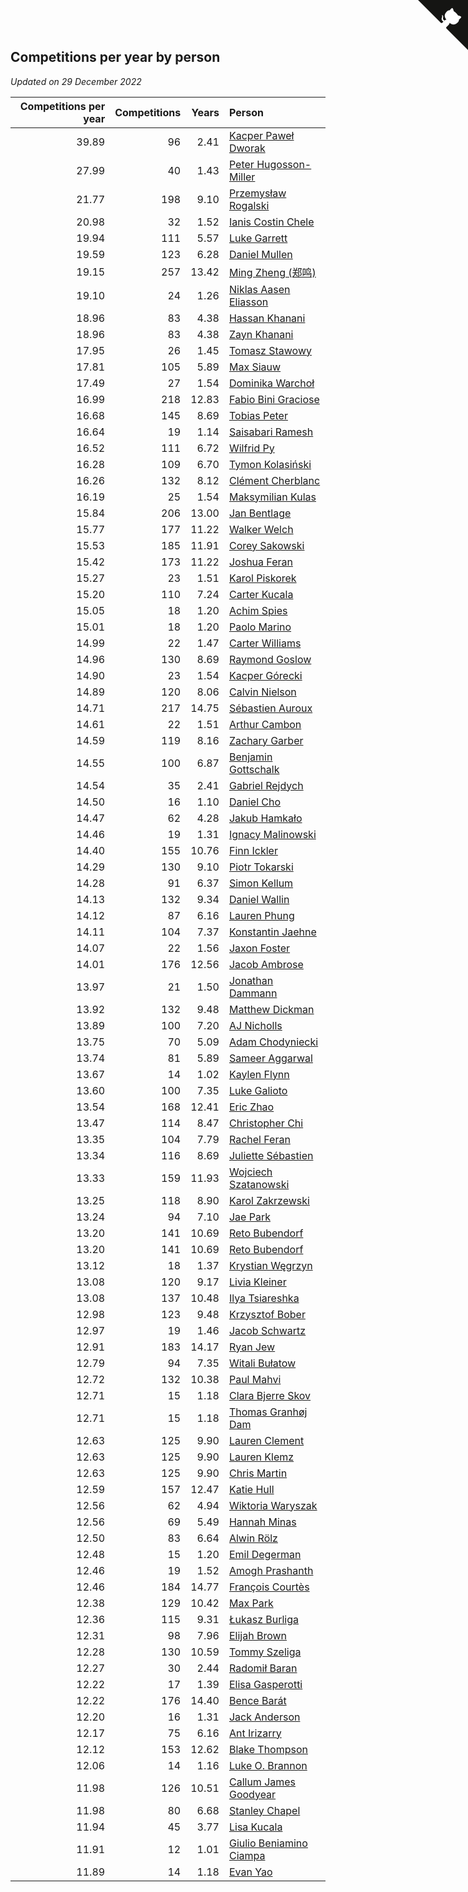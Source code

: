 ## Competitions per year by person

*Updated on 29 December 2022*

| Competitions per year | Competitions | Years | Person |
| ---: | ---: | ---: | :--- |
| 39.89 | 96 | 2.41 | [Kacper Paweł Dworak](https://www.worldcubeassociation.org/persons/2020DWOR01) |
| 27.99 | 40 | 1.43 | [Peter Hugosson-Miller](https://www.worldcubeassociation.org/persons/2021HUGO01) |
| 21.77 | 198 | 9.10 | [Przemysław Rogalski](https://www.worldcubeassociation.org/persons/2013ROGA02) |
| 20.98 | 32 | 1.52 | [Ianis Costin Chele](https://www.worldcubeassociation.org/persons/2021CHEL01) |
| 19.94 | 111 | 5.57 | [Luke Garrett](https://www.worldcubeassociation.org/persons/2017GARR05) |
| 19.59 | 123 | 6.28 | [Daniel Mullen](https://www.worldcubeassociation.org/persons/2016MULL04) |
| 19.15 | 257 | 13.42 | [Ming Zheng (郑鸣)](https://www.worldcubeassociation.org/persons/2009ZHEN11) |
| 19.10 | 24 | 1.26 | [Niklas Aasen Eliasson](https://www.worldcubeassociation.org/persons/2021ELIA01) |
| 18.96 | 83 | 4.38 | [Hassan Khanani](https://www.worldcubeassociation.org/persons/2018KHAN26) |
| 18.96 | 83 | 4.38 | [Zayn Khanani](https://www.worldcubeassociation.org/persons/2018KHAN28) |
| 17.95 | 26 | 1.45 | [Tomasz Stawowy](https://www.worldcubeassociation.org/persons/2021STAW01) |
| 17.81 | 105 | 5.89 | [Max Siauw](https://www.worldcubeassociation.org/persons/2017SIAU02) |
| 17.49 | 27 | 1.54 | [Dominika Warchoł](https://www.worldcubeassociation.org/persons/2021WARC01) |
| 16.99 | 218 | 12.83 | [Fabio Bini Graciose](https://www.worldcubeassociation.org/persons/2010GRAC02) |
| 16.68 | 145 | 8.69 | [Tobias Peter](https://www.worldcubeassociation.org/persons/2014PETE03) |
| 16.64 | 19 | 1.14 | [Saisabari Ramesh](https://www.worldcubeassociation.org/persons/2021RAME01) |
| 16.52 | 111 | 6.72 | [Wilfrid Py](https://www.worldcubeassociation.org/persons/2016PYWI01) |
| 16.28 | 109 | 6.70 | [Tymon Kolasiński](https://www.worldcubeassociation.org/persons/2016KOLA02) |
| 16.26 | 132 | 8.12 | [Clément Cherblanc](https://www.worldcubeassociation.org/persons/2014CHER05) |
| 16.19 | 25 | 1.54 | [Maksymilian Kulas](https://www.worldcubeassociation.org/persons/2021KULA02) |
| 15.84 | 206 | 13.00 | [Jan Bentlage](https://www.worldcubeassociation.org/persons/2010BENT01) |
| 15.77 | 177 | 11.22 | [Walker Welch](https://www.worldcubeassociation.org/persons/2011WELC01) |
| 15.53 | 185 | 11.91 | [Corey Sakowski](https://www.worldcubeassociation.org/persons/2011SAKO01) |
| 15.42 | 173 | 11.22 | [Joshua Feran](https://www.worldcubeassociation.org/persons/2011FERA01) |
| 15.27 | 23 | 1.51 | [Karol Piskorek](https://www.worldcubeassociation.org/persons/2021PISK01) |
| 15.20 | 110 | 7.24 | [Carter Kucala](https://www.worldcubeassociation.org/persons/2015KUCA01) |
| 15.05 | 18 | 1.20 | [Achim Spies](https://www.worldcubeassociation.org/persons/2021SPIE01) |
| 15.01 | 18 | 1.20 | [Paolo Marino](https://www.worldcubeassociation.org/persons/2021MARI04) |
| 14.99 | 22 | 1.47 | [Carter Williams](https://www.worldcubeassociation.org/persons/2021WILL06) |
| 14.96 | 130 | 8.69 | [Raymond Goslow](https://www.worldcubeassociation.org/persons/2014GOSL01) |
| 14.90 | 23 | 1.54 | [Kacper Górecki](https://www.worldcubeassociation.org/persons/2021GORE01) |
| 14.89 | 120 | 8.06 | [Calvin Nielson](https://www.worldcubeassociation.org/persons/2014NIEL03) |
| 14.71 | 217 | 14.75 | [Sébastien Auroux](https://www.worldcubeassociation.org/persons/2008AURO01) |
| 14.61 | 22 | 1.51 | [Arthur Cambon](https://www.worldcubeassociation.org/persons/2021CAMB01) |
| 14.59 | 119 | 8.16 | [Zachary Garber](https://www.worldcubeassociation.org/persons/2014GARB01) |
| 14.55 | 100 | 6.87 | [Benjamin Gottschalk](https://www.worldcubeassociation.org/persons/2016GOTT01) |
| 14.54 | 35 | 2.41 | [Gabriel Rejdych](https://www.worldcubeassociation.org/persons/2020REJD01) |
| 14.50 | 16 | 1.10 | [Daniel Cho](https://www.worldcubeassociation.org/persons/2021CHOD01) |
| 14.47 | 62 | 4.28 | [Jakub Hamkało](https://www.worldcubeassociation.org/persons/2018HAMK01) |
| 14.46 | 19 | 1.31 | [Ignacy Malinowski](https://www.worldcubeassociation.org/persons/2021MALI02) |
| 14.40 | 155 | 10.76 | [Finn Ickler](https://www.worldcubeassociation.org/persons/2012ICKL01) |
| 14.29 | 130 | 9.10 | [Piotr Tokarski](https://www.worldcubeassociation.org/persons/2013TOKA01) |
| 14.28 | 91 | 6.37 | [Simon Kellum](https://www.worldcubeassociation.org/persons/2016KELL12) |
| 14.13 | 132 | 9.34 | [Daniel Wallin](https://www.worldcubeassociation.org/persons/2013WALL03) |
| 14.12 | 87 | 6.16 | [Lauren Phung](https://www.worldcubeassociation.org/persons/2016PHUN02) |
| 14.11 | 104 | 7.37 | [Konstantin Jaehne](https://www.worldcubeassociation.org/persons/2015JAEH01) |
| 14.07 | 22 | 1.56 | [Jaxon Foster](https://www.worldcubeassociation.org/persons/2021FOST01) |
| 14.01 | 176 | 12.56 | [Jacob Ambrose](https://www.worldcubeassociation.org/persons/2010AMBR01) |
| 13.97 | 21 | 1.50 | [Jonathan Dammann](https://www.worldcubeassociation.org/persons/2021DAMM01) |
| 13.92 | 132 | 9.48 | [Matthew Dickman](https://www.worldcubeassociation.org/persons/2013DICK01) |
| 13.89 | 100 | 7.20 | [AJ Nicholls](https://www.worldcubeassociation.org/persons/2015NICH04) |
| 13.75 | 70 | 5.09 | [Adam Chodyniecki](https://www.worldcubeassociation.org/persons/2017CHOD02) |
| 13.74 | 81 | 5.89 | [Sameer Aggarwal](https://www.worldcubeassociation.org/persons/2017AGGA01) |
| 13.67 | 14 | 1.02 | [Kaylen Flynn](https://www.worldcubeassociation.org/persons/2022FLYN01) |
| 13.60 | 100 | 7.35 | [Luke Galioto](https://www.worldcubeassociation.org/persons/2015GALI02) |
| 13.54 | 168 | 12.41 | [Eric Zhao](https://www.worldcubeassociation.org/persons/2010ZHAO19) |
| 13.47 | 114 | 8.47 | [Christopher Chi](https://www.worldcubeassociation.org/persons/2014CHIC01) |
| 13.35 | 104 | 7.79 | [Rachel Feran](https://www.worldcubeassociation.org/persons/2015FERA01) |
| 13.34 | 116 | 8.69 | [Juliette Sébastien](https://www.worldcubeassociation.org/persons/2014SEBA01) |
| 13.33 | 159 | 11.93 | [Wojciech Szatanowski](https://www.worldcubeassociation.org/persons/2011SZAT01) |
| 13.25 | 118 | 8.90 | [Karol Zakrzewski](https://www.worldcubeassociation.org/persons/2014ZAKR01) |
| 13.24 | 94 | 7.10 | [Jae Park](https://www.worldcubeassociation.org/persons/2015PARK24) |
| 13.20 | 141 | 10.69 | [Reto Bubendorf](https://www.worldcubeassociation.org/persons/2012BUBE01) |
| 13.20 | 141 | 10.69 | [Reto Bubendorf](https://www.worldcubeassociation.org/persons/2012BUBE01) |
| 13.12 | 18 | 1.37 | [Krystian Węgrzyn](https://www.worldcubeassociation.org/persons/2021WEGR01) |
| 13.08 | 120 | 9.17 | [Livia Kleiner](https://www.worldcubeassociation.org/persons/2013KLEI03) |
| 13.08 | 137 | 10.48 | [Ilya Tsiareshka](https://www.worldcubeassociation.org/persons/2012TERE01) |
| 12.98 | 123 | 9.48 | [Krzysztof Bober](https://www.worldcubeassociation.org/persons/2013BOBE01) |
| 12.97 | 19 | 1.46 | [Jacob Schwartz](https://www.worldcubeassociation.org/persons/2021SCHW01) |
| 12.91 | 183 | 14.17 | [Ryan Jew](https://www.worldcubeassociation.org/persons/2008JEWR01) |
| 12.79 | 94 | 7.35 | [Witali Bułatow](https://www.worldcubeassociation.org/persons/2015BUAT01) |
| 12.72 | 132 | 10.38 | [Paul Mahvi](https://www.worldcubeassociation.org/persons/2012MAHV01) |
| 12.71 | 15 | 1.18 | [Clara Bjerre Skov](https://www.worldcubeassociation.org/persons/2021SKOV01) |
| 12.71 | 15 | 1.18 | [Thomas Granhøj Dam](https://www.worldcubeassociation.org/persons/2021DAMT01) |
| 12.63 | 125 | 9.90 | [Lauren Clement](https://www.worldcubeassociation.org/persons/2013KLEM01) |
| 12.63 | 125 | 9.90 | [Lauren Klemz](https://www.worldcubeassociation.org/persons/2013KLEM01) |
| 12.63 | 125 | 9.90 | [Chris Martin](https://www.worldcubeassociation.org/persons/2013MART03) |
| 12.59 | 157 | 12.47 | [Katie Hull](https://www.worldcubeassociation.org/persons/2010HULL01) |
| 12.56 | 62 | 4.94 | [Wiktoria Waryszak](https://www.worldcubeassociation.org/persons/2018WARY01) |
| 12.56 | 69 | 5.49 | [Hannah Minas](https://www.worldcubeassociation.org/persons/2017MINA04) |
| 12.50 | 83 | 6.64 | [Alwin Rölz](https://www.worldcubeassociation.org/persons/2016ROLZ01) |
| 12.48 | 15 | 1.20 | [Emil Degerman](https://www.worldcubeassociation.org/persons/2021DEGE01) |
| 12.46 | 19 | 1.52 | [Amogh Prashanth](https://www.worldcubeassociation.org/persons/2021PRAS01) |
| 12.46 | 184 | 14.77 | [François Courtès](https://www.worldcubeassociation.org/persons/2008COUR01) |
| 12.38 | 129 | 10.42 | [Max Park](https://www.worldcubeassociation.org/persons/2012PARK03) |
| 12.36 | 115 | 9.31 | [Łukasz Burliga](https://www.worldcubeassociation.org/persons/2013BURL01) |
| 12.31 | 98 | 7.96 | [Elijah Brown](https://www.worldcubeassociation.org/persons/2015BROW03) |
| 12.28 | 130 | 10.59 | [Tommy Szeliga](https://www.worldcubeassociation.org/persons/2012SZEL01) |
| 12.27 | 30 | 2.44 | [Radomił Baran](https://www.worldcubeassociation.org/persons/2020BARA02) |
| 12.22 | 17 | 1.39 | [Elisa Gasperotti](https://www.worldcubeassociation.org/persons/2021GASP01) |
| 12.22 | 176 | 14.40 | [Bence Barát](https://www.worldcubeassociation.org/persons/2008BARA01) |
| 12.20 | 16 | 1.31 | [Jack Anderson](https://www.worldcubeassociation.org/persons/2021ANDE05) |
| 12.17 | 75 | 6.16 | [Ant Irizarry](https://www.worldcubeassociation.org/persons/2016IRIZ02) |
| 12.12 | 153 | 12.62 | [Blake Thompson](https://www.worldcubeassociation.org/persons/2010THOM03) |
| 12.06 | 14 | 1.16 | [Luke O. Brannon](https://www.worldcubeassociation.org/persons/2021BRAN02) |
| 11.98 | 126 | 10.51 | [Callum James Goodyear](https://www.worldcubeassociation.org/persons/2012GOOD02) |
| 11.98 | 80 | 6.68 | [Stanley Chapel](https://www.worldcubeassociation.org/persons/2016CHAP04) |
| 11.94 | 45 | 3.77 | [Lisa Kucala](https://www.worldcubeassociation.org/persons/2019KUCA01) |
| 11.91 | 12 | 1.01 | [Giulio Beniamino Ciampa](https://www.worldcubeassociation.org/persons/2022CIAM01) |
| 11.89 | 14 | 1.18 | [Evan Yao](https://www.worldcubeassociation.org/persons/2021YAOE02) |


<a href="https://github.com/jonatanklosko/wca_statistics" class="github-corner" aria-label="View source on Github"><svg width="80" height="80" viewBox="0 0 250 250" style="fill:#151513; color:#fff; position: absolute; top: 0; border: 0; right: 0;" aria-hidden="true"><path d="M0,0 L115,115 L130,115 L142,142 L250,250 L250,0 Z"></path><path d="M128.3,109.0 C113.8,99.7 119.0,89.6 119.0,89.6 C122.0,82.7 120.5,78.6 120.5,78.6 C119.2,72.0 123.4,76.3 123.4,76.3 C127.3,80.9 125.5,87.3 125.5,87.3 C122.9,97.6 130.6,101.9 134.4,103.2" fill="currentColor" style="transform-origin: 130px 106px;" class="octo-arm"></path><path d="M115.0,115.0 C114.9,115.1 118.7,116.5 119.8,115.4 L133.7,101.6 C136.9,99.2 139.9,98.4 142.2,98.6 C133.8,88.0 127.5,74.4 143.8,58.0 C148.5,53.4 154.0,51.2 159.7,51.0 C160.3,49.4 163.2,43.6 171.4,40.1 C171.4,40.1 176.1,42.5 178.8,56.2 C183.1,58.6 187.2,61.8 190.9,65.4 C194.5,69.0 197.7,73.2 200.1,77.6 C213.8,80.2 216.3,84.9 216.3,84.9 C212.7,93.1 206.9,96.0 205.4,96.6 C205.1,102.4 203.0,107.8 198.3,112.5 C181.9,128.9 168.3,122.5 157.7,114.1 C157.9,116.9 156.7,120.9 152.7,124.9 L141.0,136.5 C139.8,137.7 141.6,141.9 141.8,141.8 Z" fill="currentColor" class="octo-body"></path></svg></a><style>.github-corner:hover .octo-arm{animation:octocat-wave 560ms ease-in-out}@keyframes octocat-wave{0%,100%{transform:rotate(0)}20%,60%{transform:rotate(-25deg)}40%,80%{transform:rotate(10deg)}}@media (max-width:500px){.github-corner:hover .octo-arm{animation:none}.github-corner .octo-arm{animation:octocat-wave 560ms ease-in-out}}</style>
